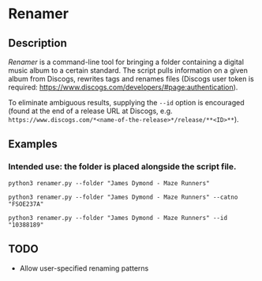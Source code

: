 # Renamer

## Description

*Renamer* is a command-line tool for bringing a folder containing a digital music album to a certain standard. The script pulls information on a given album from Discogs, rewrites tags and renames files (Discogs user token is required: https://www.discogs.com/developers/#page:authentication).

To eliminate ambiguous results, supplying the `--id` option is encouraged (found at the end of a release URL at Discogs, e.g. `https://www.discogs.com/*<name-of-the-release>*/release/**<ID>**`).

## Examples

### Intended use: the folder is placed alongside the script file.

`python3 renamer.py --folder "James Dymond - Maze Runners"`

`python3 renamer.py --folder "James Dymond - Maze Runners" --catno "FSOE237A"`

`python3 renamer.py --folder "James Dymond - Maze Runners" --id "10388189"`

## TODO

* Allow user-specified renaming patterns
